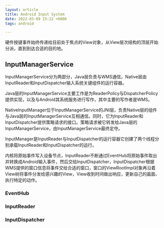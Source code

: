 ```yaml
---
layout: article
title: Android Input System
date: 2022-03-09 15:22 +0800
tags: android

---
```




<!--more-->



硬件按键事件始终传递给目前处于焦点的View对象，从View层次结构的顶层开始分派，直到到达合适的目的地。



## InputManagerService

InputManagerService分为两部分，Java层负责与WMS通信，Native层由InputReader和InputDispatcher输入系统关键组件的运行容器。

Java层的InputManagerService主要工作是为ReaderPolicy与DispatcherPolicy提供实现，以及与Android其系统服务进行写作，其中主要的写作者是WMS。

NativeInputManager位于InputManagerService的JNI层，负责Native层的组件与Java层的InputManagerService互相通信。同时，它为InputReader和InputDispatcher提供策略请求的接口。策略请求被它转发给Java层的InputManagerService，由InputManagerService最终定夺。

InputManager是InputReader与InputDispatcher的运行容器它创建了两个线程分别承载InputReader和InputDispatcher的运行。

内核将原始事件写入设备节点，InputReader不断通过EventHub将原始事件取出并转换成Android输入事件，然后交给InputDispatcher，InputDispatcher根据WMS提供的窗口信息将事件交给合适的窗口，窗口的ViewRootImpl对象再沿着View树将事件分发给感兴趣的View，View收到时间做出响应，更新自己的画面、执行特定的动作。





### EventHub

### InputReader

### InputDispatcher

